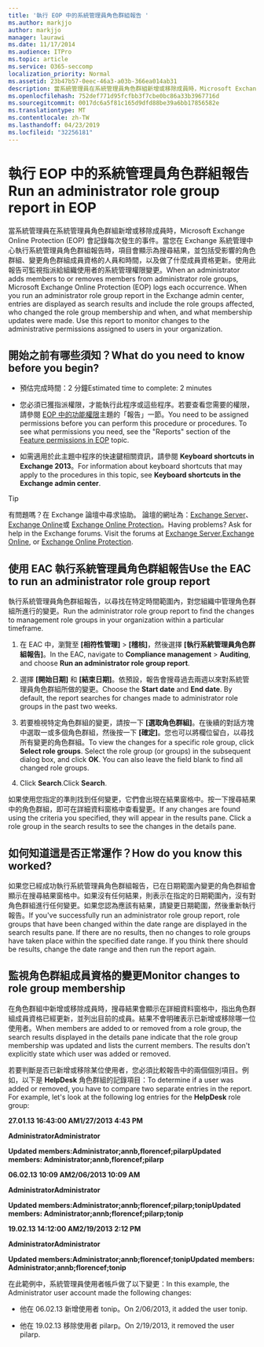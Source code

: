```yaml
---
title: '執行 EOP 中的系統管理員角色群組報告 '
ms.author: markjjo
author: markjjo
manager: laurawi
ms.date: 11/17/2014
ms.audience: ITPro
ms.topic: article
ms.service: O365-seccomp
localization_priority: Normal
ms.assetid: 23b47b57-0eec-46a3-a03b-366ea014ab31
description: 當系統管理員在系統管理員角色群組新增或移除成員時，Microsoft Exchange Online Protection (EOP) 會記錄每次發生的事件。
ms.openlocfilehash: 752def771d95fcfbb3f7cbe0bc86a33b3967716d
ms.sourcegitcommit: 0017dc6a5f81c165d9dfd88be39a6bb17856582e
ms.translationtype: MT
ms.contentlocale: zh-TW
ms.lasthandoff: 04/23/2019
ms.locfileid: "32256181"
---
```

# <a name="run-an-administrator-role-group-report-in-eop"></a><span data-ttu-id="5fe4e-103">執行 EOP 中的系統管理員角色群組報告</span><span class="sxs-lookup"><span data-stu-id="5fe4e-103">Run an administrator role group report in EOP</span></span> 

 <span data-ttu-id="5fe4e-p101">當系統管理員在系統管理員角色群組新增或移除成員時，Microsoft Exchange Online Protection (EOP) 會記錄每次發生的事件。當您在 Exchange 系統管理中心執行系統管理員角色群組報告時，項目會顯示為搜尋結果，並包括受影響的角色群組、變更角色群組成員資格的人員和時間，以及做了什麼成員資格更新。使用此報告可監視指派給組織使用者的系統管理權限變更。</span><span class="sxs-lookup"><span data-stu-id="5fe4e-p101">When an administrator adds members to or removes members from administrator role groups, Microsoft Exchange Online Protection (EOP) logs each occurrence. When you run an administrator role group report in the Exchange admin center, entries are displayed as search results and include the role groups affected, who changed the role group membership and when, and what membership updates were made. Use this report to monitor changes to the administrative permissions assigned to users in your organization.</span></span>
  
## <a name="what-do-you-need-to-know-before-you-begin"></a><span data-ttu-id="5fe4e-107">開始之前有哪些須知？</span><span class="sxs-lookup"><span data-stu-id="5fe4e-107">What do you need to know before you begin?</span></span>

- <span data-ttu-id="5fe4e-108">預估完成時間：2 分鐘</span><span class="sxs-lookup"><span data-stu-id="5fe4e-108">Estimated time to complete: 2 minutes</span></span>
    
- <span data-ttu-id="5fe4e-p102">您必須已獲指派權限，才能執行此程序或這些程序。若要查看您需要的權限，請參閱 [EOP 中的功能權限](feature-permissions-in-eop.md)主題的「報告」一節。</span><span class="sxs-lookup"><span data-stu-id="5fe4e-p102">You need to be assigned permissions before you can perform this procedure or procedures. To see what permissions you need, see the "Reports" section of the [Feature permissions in EOP](feature-permissions-in-eop.md) topic.</span></span> 
    
- <span data-ttu-id="5fe4e-111">如需適用於此主題中程序的快速鍵相關資訊，請參閱 **Keyboard shortcuts in Exchange 2013**。</span><span class="sxs-lookup"><span data-stu-id="5fe4e-111">For information about keyboard shortcuts that may apply to the procedures in this topic, see **Keyboard shortcuts in the Exchange admin center**.</span></span>
    
> [!TIP]
> <span data-ttu-id="5fe4e-p103">有問題嗎？在 Exchange 論壇中尋求協助。 論壇的網址為：[Exchange Server](https://go.microsoft.com/fwlink/p/?linkId=60612)、[Exchange Online](https://go.microsoft.com/fwlink/p/?linkId=267542)或 [Exchange Online Protection](https://go.microsoft.com/fwlink/p/?linkId=285351)。</span><span class="sxs-lookup"><span data-stu-id="5fe4e-p103">Having problems? Ask for help in the Exchange forums. Visit the forums at [Exchange Server](https://go.microsoft.com/fwlink/p/?linkId=60612),[Exchange Online](https://go.microsoft.com/fwlink/p/?linkId=267542), or [Exchange Online Protection](https://go.microsoft.com/fwlink/p/?linkId=285351).</span></span> 
  
## <a name="use-the-eac-to-run-an-administrator-role-group-report"></a><span data-ttu-id="5fe4e-115">使用 EAC 執行系統管理員角色群組報告</span><span class="sxs-lookup"><span data-stu-id="5fe4e-115">Use the EAC to run an administrator role group report</span></span>

<span data-ttu-id="5fe4e-116">執行系統管理員角色群組報告，以尋找在特定時間範圍內，對您組織中管理角色群組所進行的變更。</span><span class="sxs-lookup"><span data-stu-id="5fe4e-116">Run the administrator role group report to find the changes to management role groups in your organization within a particular timeframe.</span></span>
  
1. <span data-ttu-id="5fe4e-117">在 EAC 中，瀏覽至 **[相符性管理]** \> **[稽核]**，然後選擇 **[執行系統管理員角色群組報告]**。</span><span class="sxs-lookup"><span data-stu-id="5fe4e-117">In the EAC, navigate to **Compliance management** \> **Auditing**, and choose **Run an administrator role group report**.</span></span>
    
2. <span data-ttu-id="5fe4e-p104">選擇 **[開始日期]** 和 **[結束日期]**。依預設，報告會搜尋過去兩週以來對系統管理員角色群組所做的變更。</span><span class="sxs-lookup"><span data-stu-id="5fe4e-p104">Choose the **Start date** and **End date**. By default, the report searches for changes made to administrator role groups in the past two weeks.</span></span>
    
3. <span data-ttu-id="5fe4e-p105">若要檢視特定角色群組的變更，請按一下 **[選取角色群組]**。在後續的對話方塊中選取一或多個角色群組，然後按一下 **[確定]**。您也可以將欄位留白，以尋找所有變更的角色群組。</span><span class="sxs-lookup"><span data-stu-id="5fe4e-p105">To view the changes for a specific role group, click **Select role groups**. Select the role group (or groups) in the subsequent dialog box, and click **OK**. You can also leave the field blank to find all changed role groups.</span></span>
    
4. <span data-ttu-id="5fe4e-123">Click **Search**.</span><span class="sxs-lookup"><span data-stu-id="5fe4e-123">Click **Search**.</span></span>
    
<span data-ttu-id="5fe4e-p106">如果使用您指定的準則找到任何變更，它們會出現在結果窗格中。按一下搜尋結果中的角色群組，即可在詳細資料窗格中查看變更。</span><span class="sxs-lookup"><span data-stu-id="5fe4e-p106">If any changes are found using the criteria you specified, they will appear in the results pane. Click a role group in the search results to see the changes in the details pane.</span></span>
  
## <a name="how-do-you-know-this-worked"></a><span data-ttu-id="5fe4e-126">如何知道這是否正常運作？</span><span class="sxs-lookup"><span data-stu-id="5fe4e-126">How do you know this worked?</span></span>

<span data-ttu-id="5fe4e-p107">如果您已經成功執行系統管理員角色群組報告，已在日期範圍內變更的角色群組會顯示在搜尋結果窗格中。如果沒有任何結果，則表示在指定的日期範圍內，沒有對角色群組進行任何變更。如果您認為應該有結果，請變更日期範圍，然後重新執行報告。</span><span class="sxs-lookup"><span data-stu-id="5fe4e-p107">If you've successfully run an administrator role group report, role groups that have been changed within the date range are displayed in the search results pane. If there are no results, then no changes to role groups have taken place within the specified date range. If you think there should be results, change the date range and then run the report again.</span></span>
  
## <a name="monitor-changes-to-role-group-membership"></a><span data-ttu-id="5fe4e-130">監視角色群組成員資格的變更</span><span class="sxs-lookup"><span data-stu-id="5fe4e-130">Monitor changes to role group membership</span></span>

<span data-ttu-id="5fe4e-p108">在角色群組中新增或移除成員時，搜尋結果會顯示在詳細資料窗格中，指出角色群組成員資格已經更新，並列出目前的成員。結果不會明確表示已新增或移除哪一位使用者。</span><span class="sxs-lookup"><span data-stu-id="5fe4e-p108">When members are added to or removed from a role group, the search results displayed in the details pane indicate that the role group membership was updated and lists the current members. The results don't explicitly state which user was added or removed.</span></span>
  
<span data-ttu-id="5fe4e-p109">若要判斷是否已新增或移除某位使用者，您必須比較報告中的兩個個別項目。例如，以下是 **HelpDesk** 角色群組的記錄項目：</span><span class="sxs-lookup"><span data-stu-id="5fe4e-p109">To determine if a user was added or removed, you have to compare two separate entries in the report. For example, let's look at the following log entries for the **HelpDesk** role group:</span></span> 
  
 <span data-ttu-id="5fe4e-135">**27.01.13 16:43:00 AM**</span><span class="sxs-lookup"><span data-stu-id="5fe4e-135">**1/27/2013 4:43 PM**</span></span>
  
 <span data-ttu-id="5fe4e-136">**Administrator**</span><span class="sxs-lookup"><span data-stu-id="5fe4e-136">**Administrator**</span></span>
  
 <span data-ttu-id="5fe4e-137">**Updated members:Administrator;annb,florencef;pilarp**</span><span class="sxs-lookup"><span data-stu-id="5fe4e-137">**Updated members: Administrator;annb,florencef;pilarp**</span></span>
  
 <span data-ttu-id="5fe4e-138">**06.02.13 10:09 AM**</span><span class="sxs-lookup"><span data-stu-id="5fe4e-138">**2/06/2013 10:09 AM**</span></span>
  
 <span data-ttu-id="5fe4e-139">**Administrator**</span><span class="sxs-lookup"><span data-stu-id="5fe4e-139">**Administrator**</span></span>
  
 <span data-ttu-id="5fe4e-140">**Updated members:Administrator;annb;florencef;pilarp;tonip**</span><span class="sxs-lookup"><span data-stu-id="5fe4e-140">**Updated members: Administrator;annb;florencef;pilarp;tonip**</span></span>
  
 <span data-ttu-id="5fe4e-141">**19.02.13 14:12:00 AM**</span><span class="sxs-lookup"><span data-stu-id="5fe4e-141">**2/19/2013 2:12 PM**</span></span>
  
 <span data-ttu-id="5fe4e-142">**Administrator**</span><span class="sxs-lookup"><span data-stu-id="5fe4e-142">**Administrator**</span></span>
  
 <span data-ttu-id="5fe4e-143">**Updated members:Administrator;annb;florencef;tonip**</span><span class="sxs-lookup"><span data-stu-id="5fe4e-143">**Updated members: Administrator;annb;florencef;tonip**</span></span>
  
<span data-ttu-id="5fe4e-144">在此範例中，系統管理員使用者帳戶做了以下變更：</span><span class="sxs-lookup"><span data-stu-id="5fe4e-144">In this example, the Administrator user account made the following changes:</span></span>
  
- <span data-ttu-id="5fe4e-145">他在 06.02.13 新增使用者 tonip。</span><span class="sxs-lookup"><span data-stu-id="5fe4e-145">On 2/06/2013, it added the user tonip.</span></span>
    
- <span data-ttu-id="5fe4e-146">他在 19.02.13 移除使用者 pilarp。</span><span class="sxs-lookup"><span data-stu-id="5fe4e-146">On 2/19/2013, it removed the user pilarp.</span></span>
    

